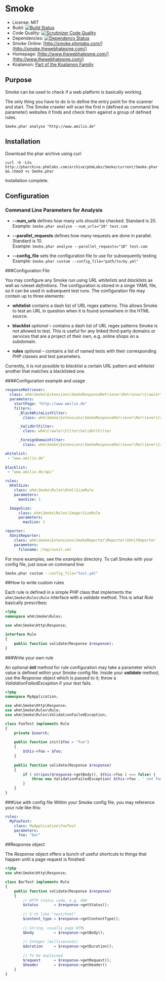 # Smoke

- License: MIT
- Build: [![Build Status](https://secure.travis-ci.org/phmLabs/Smoke.png)](http://travis-ci.org/phmLabs/Smoke)
- Code Quality: [![Scrutinizer Code Quality](https://scrutinizer-ci.com/g/phmLabs/Smoke/badges/quality-score.png?b=master)](https://scrutinizer-ci.com/g/phmLabs/Smoke/?branch=master)
- Dependencies: [![Dependency Status](https://www.versioneye.com/user/projects/558a5d30306662001d000236/badge.svg?style=flat)](https://www.versioneye.com/user/projects/558a5d30306662001d000236)
- Smoke Online: [http://smoke.phmlabs.com/](http://smoke.thewebhatesme.com/)
- Homepage: [http://www.thewebhatesme.com/](http://www.thewebhatesme.com/)
- Koalamon: [Part of the Koalamon Famiily](http://www.koalamon.com)

## Purpose
   
Smoke can be used to check if a web platform is basically working.

The only thing you have to do is to define the entry point for the scanner and start. The Smoke crawler will scan the first n (defined as command line parameter) websites it finds and check them against a group of defined rules.

```
Smoke.phar analyse "http://www.amilio.de"
```

## Installation

Download the phar archive using curl
```
curl -O -LSs http://pharchive.phmlabs.com/archive/phmLabs/Smoke/current/Smoke.phar && chmod +x Smoke.phar
```

Installation complete.

## Configuration

### Command Line Parameters for Analysis

- **--num_urls** defines how many urls should be checked. Standard is 20.  
  Example: `Smoke.phar analyse --num_urls="20" test.com` 

- **--parallel_requests** defines how many requests are done in parallel. Standard is 10.  
  Example: `Smoke.phar analyse --parallel_requests="10" test.com` 

- **--config_file** sets the configuration file to use for subsequently testing  
  Example: `Smoke.phar custom --config_file="path/to/my.yml"`


###Configuration File

You may configure any Smoke run using URL *whitelists* and *blacklists* as well as ruleset *definitions*. The configuration is stored in a singe YAML file, so it can be used in subsequent test runs. The configuration file may contain up to three elements:

- **whitelist** contains a dash list of URL regex patterns. This allows Smoke to test an URL in question when it is found somewhere in the HTML source.

- **blacklist** *optional* – contains a dash list of URL regex patterns Smoke is not allowed to test. This is useful for any linked third-party domains or services that are a project of their own, e.g. online shops on a subdomain. 

- **rules** *optional* – contains a list of named tests with their corresponding PHP classes and test parameters.

Currently, it is not possible to *blacklist* a certain URL pattern and *whitelist* another that matches a blacklisted one.

####Configuration example and usage
 
```yaml
responseRetriever:
  class: whm\Smoke\Extensions\SmokeResponseRetriever\Retriever\Crawler\Crawler
  parameters:
    startPage: "http://www.amilio.de"
    filters:
      _BlackWhiteListFilter:
        class: whm\Smoke\Extensions\SmokeResponseRetriever\Retriever\Crawler\Filter\BlackWhiteListFilter

      _ValidUrlFilter:
        class: whm\Crawler\Filter\ValidUrlFilter

      _ForeignDomainFilter:
        class: whm\Smoke\Extensions\SmokeResponseRetriever\Retriever\Crawler\Filter\ForeignDomainFilter

whitelist:
 - ^www.amilio.de^
 
blacklist: 
 - ^www.amilio.de/api^

rules:
  HtmlSize:
    class: whm\Smoke\Rules\Html\SizeRule
    parameters:
      maxSize: 1

  ImageSize:
      class: whm\Smoke\Rules\Image\SizeRule
      parameters:
        maxSize: 1

reporter:
  XUnitReporter:
    class: whm\Smoke\Extensions\SmokeReporter\Reporter\XUnitReporter
    parameters:
      filename: /tmp/xunit.xml
```

For more examples, see the *examples* directory. 
To call Smoke with your config file, just issue on command line:

```bash
Smoke.phar custom --config_file="test.yml"
```

##How to write custom rules

Each rule is defined in a simple PHP class that implements the `whm\Smoke\Rules\Rule` interface with a *validate* method. This is what *Rule* basically prescribes:

```php
<?php
namespace whm\Smoke\Rules;

use whm\Smoke\Http\Response;

interface Rule
{
    public function validate(Response $response);
}
```

###Write your own rule

An optional ***init*** method for rule configuration may take a parameter which value is defined within your Smoke config file. Inside your ***validate*** method, use the *Response* object which is passed to it; throw a *ValidationFailedException* if your test fails. 


```php
<?php
namespace MyApplication;

use whm\Smoke\Http\Response;
use whm\Smoke\Rules\Rule;
use whm\Smoke\Rules\ValidationFailedException;

class FooTest implements Rule
{
	private $search;
	
    public function init($foo = "foo")
    {
        $this->foo = $foo;
    }
    
    public function validate(Response $response)
    {
        if ( stripos($response->getBody(), $this->foo ) === false) {
            throw new ValidationFailedException( $this->foo . ' not found' );
        }
    }
}
```

###Use with config file
Within your Smoke config file, you may reference your rule like this:

```yaml
rules:
  MyFooTest:
    class: MyApplication\FooTest
    parameters:
      foo: "bar"    
```


##Response object

The *Response* object offers a bunch of useful shortcuts to things that happen 
until a page request is finished:

```php
<?php
use whm\Smoke\Http\Response;

class BarTest implements Rule
{
    public function validate(Response $response)
    {
    	// HTTP status code, e.g. 400
    	$status       = $response->getStatus();
    	
    	// S'th like "text/html"
    	$content_type = $response->getContentType();
    	
    	// String, usually page HTML
    	$body         = $response->getBody();
    	
    	// Integer (milliseconds)
    	$duration     = $response->getDuration();
    	
    	// To be explained
    	$request      = $response->getRequest();
    	$header       = $response->getHeader()
	}
}
```



